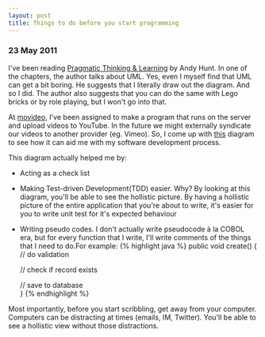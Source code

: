 ```yaml
---
layout: post
title: Things to do before you start programming
---
```


<h3>23 May 2011</h3>

I've been reading <a href="http://pragprog.com/titles/ahptl/pragmatic-thinking-and-learning">Pragmatic Thinking & Learning</a> by Andy Hunt. 
In one of the chapters, the author talks about UML. Yes, even I myself find that UML can get a bit boring. He suggests that I literally draw out
the diagram. And so I did. The author also suggests that you can do the same with Lego bricks or by role playing, but I won't go into that.

At <a href="http://www.movideo.com">movideo</a>, I've been assigned to make a program that runs on the server and upload videos to YouTube. In the future
we might externally syndicate our videos to another provider (eg. Vimeo). So, I come up with 
<a href="/images/external_syndication.png">this</a> diagram to see how it can aid me with my software development process.

This diagram actually helped me by:

  - Acting as a check list
  
  - Making Test-driven Development(TDD) easier. Why? By looking at this diagram, you'll be able to see the hollistic picture. By having a hollistic picture of the entire application that you're about to write, it's easier for you to write unit test for it's expected behaviour
  
  - Writing pseudo codes. I don't actually write pseudocode à la COBOL era, but for every function that I write, I'll write comments of the things that I need to do.For example:
  {% highlight java %}
    public void create()
    {
      // do validation
      
      // check if record exists
      
      // save to database   
    }
  {% endhighlight %}
  
Most importantly, before you start scribbling, get away from your computer. Computers can be distracting at times (emails, IM, Twitter). You'll be able to see a hollistic view without those distractions.